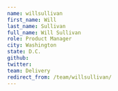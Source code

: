 ```yaml
---
name: willsullivan
first_name: Will
last_name: Sullivan
full_name: Will Sullivan
role: Product Manager
city: Washington
state: D.C.
github: 
twitter: 
team: Delivery
redirect_from: /team/willsullivan/
---
```

